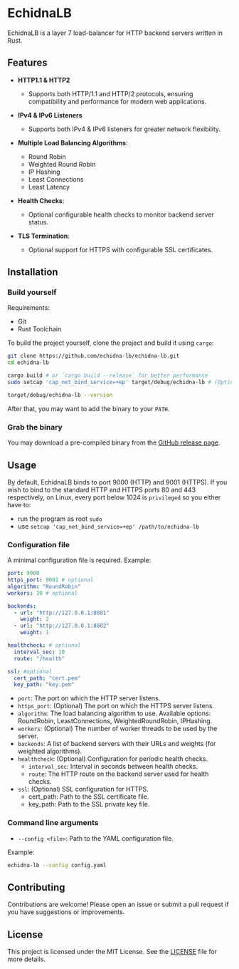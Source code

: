 # EchidnaLB
EchidnaLB is a layer 7 load-balancer for HTTP backend servers written in Rust.

## Features
- **HTTP1.1 & HTTP2**
  - Supports both HTTP/1.1 and HTTP/2 protocols, ensuring compatibility and 
  performance for modern web applications.

- **IPv4 & IPv6 Listeners**
  - Supports both IPv4 & IPv6 listeners for greater network flexibility.

- **Multiple Load Balancing Algorithms**:
  - Round Robin
  - Weighted Round Robin
  - IP Hashing
  - Least Connections
  - Least Latency

- **Health Checks**:
  - Optional configurable health checks to monitor backend server status.

- **TLS Termination**:
  - Optional support for HTTPS with configurable SSL certificates.

## Installation

### Build yourself

Requirements:

- Git
- Rust Toolchain

To build the project yourself, clone the project and build it using `cargo`:

```sh
git clone https://github.com/echidna-lb/echidna-lb.git
cd echidna-lb

cargo build # or `cargo build --release` for better performance
sudo setcap 'cap_net_bind_service=+ep' target/debug/echidna-lb # (Optional) Allow to bind to port 80/443 without root

target/debug/echidna-lb --version
```

After that, you may want to add the binary to your `PATH`.

### Grab the binary

You may download a pre-compiled binary from the [GitHub release page](https://github.com/echidna-lb/echidna-lb/releases).

## Usage

By default, EchidnaLB binds to port 9000 (HTTP) and 9001 (HTTPS). If you wish 
to bind to the standard HTTP and HTTPS ports 80 and 443 respectively, on Linux, 
every port below 1024 is `privileged` so you either have to:

- run the program as root `sudo`
- use `setcap 'cap_net_bind_service=+ep' /path/to/echidna-lb`

### Configuration file

A minimal configuration file is required. Example:

```yaml
port: 9000
https_port: 9001 # optional
algorithm: "RoundRobin"
workers: 10 # optional

backends:
  - url: "http://127.0.0.1:8081"
    weight: 2
  - url: "http://127.0.0.1:8082"
    weight: 1

healthcheck: # optional
  interval_sec: 10
  route: "/health"

ssl: #optional
  cert_path: "cert.pem"
  key_path: "key.pem"
```

- `port`: The port on which the HTTP server listens.
- `https_port`: (Optional) The port on which the HTTPS server listens.
- `algorithm`: The load balancing algorithm to use. Available options:
RoundRobin, LeastConnections, WeightedRoundRobin, IPHashing.
- `workers`: (Optional) The number of worker threads to be used by the server.
- `backends`: A list of backend servers with their URLs and weights (for weighted algorithms).
- `healthcheck`: (Optional) Configuration for periodic health checks.
  - `interval_sec`: Interval in seconds between health checks.
  - `route`: The HTTP route on the backend server used for health checks.
- `ssl`: (Optional) SSL configuration for HTTPS.
  - cert_path: Path to the SSL certificate file.
  - key_path: Path to the SSL private key file.

### Command line arguments

- `--config <file>`: Path to the YAML configuration file.

Example:

```sh
echidna-lb --config config.yaml
```

## Contributing
Contributions are welcome! Please open an issue or submit a pull request if 
you have suggestions or improvements.

## License
This project is licensed under the MIT License. 
See the [LICENSE](./LICENSE) file for more details.
